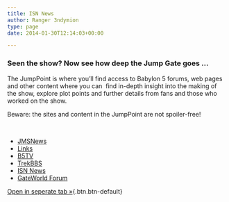 ```yaml
---
title: ISN News
author: Ranger 3ndymion
type: page
date: 2014-01-30T12:14:03+00:00

---
```

### Seen the show? Now see how deep the Jump Gate goes &#8230;

The JumpPoint is where you&#8217;ll find access to Babylon 5 forums, web pages and other content where you can  find in-depth insight into the making of the show, explore plot points and further details from fans and those who worked on the show.

Beware: the sites and content in the JumpPoint are not spoiler-free!

&nbsp;

<ul class="nav nav-tabs">
  <li>
    <a title="JMSNews" href="http://freeb5:8888/jumppoint/">JMSNews</a>
  </li>
  <li>
    <a title="Jump Point" href="http://freeb5:8888/jumppoint/links/">Links</a>
  </li>
  <li>
    <a title="B5TV" href="http://freeb5:8888/jump-point/b5tv/">B5TV</a>
  </li>
  <li>
    <a title="TrekBBS" href="http://freeb5:8888/jumppoint/trekbbs/">TrekBBS</a>
  </li>
  <li>
    <a class="active" title="ISNNews" href="http://freeb5:8888/jumppoint/isn-news/">ISN News</a>
  </li>
  <li>
    <a title="GateWorldForum" href="http://freeb5:8888/jumppoint/gate-world-forum/">GateWorld Forum</a>
  </li>
</ul>



[Open in seperate tab »][1]{.btn.btn-default}

 [1]: http://www.isnnews.net/forums/forumdisplay.php?f=7